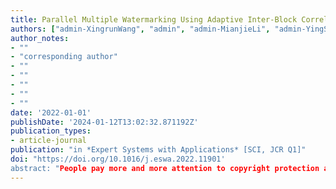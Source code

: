 ```yaml
---
title: Parallel Multiple Watermarking Using Adaptive Inter-Block Correlation
authors: ["admin-XingrunWang", "admin", "admin-MianjieLi", "admin-YingSun", "Jinyu Tian", "Hongfei Guo", "Jianqing Li"]
author_notes:
- ""
- "corresponding author"
- ""
- ""
- ""
- ""
- ""
date: '2022-01-01'
publishDate: '2024-01-12T13:02:32.871192Z'
publication_types:
- article-journal
publication: "in *Expert Systems with Applications* [SCI, JCR Q1]"
doi: "https://doi.org/10.1016/j.eswa.2022.11901'
abstract: "People pay more and more attention to copyright protection and digital watermarking technology is a reliable method for copyright identification. In this paper, we propose the parallel multiple watermarking method using adaptive inter-block correlation. Considering the image texture characteristics, the texture complexity method is designed, based on which, the Circular-shaped Adjacent Block Selection and the Arch-shaped Adjacent Block Selection will be adaptively selected for adjacent block selection. The multiple watermarks are alternately embedded into the low and middle frequency band in DCT domain of the image blocks to good imperceptibility and high robustness. By adjusting the difference of projection of embedding coefficients and reference coefficients on the spreading vector, the multiple watermarks can be embedded, so the embedding capacity increases. In addition, we improve the multiple watermarks embedding based on orthogonal spreading vectors so that it can be adapted to embedding multiple watermarks in parallel based on inter-block correlation, saving embedding and extraction time. We theoretically analyze the rationality of parallel orthogonal embedding of multiple watermarks and experimentally verify the high efficiency of parallelism. Cover images of different texture complexity are included in the test dataset, and various attacks have been simulated in the experiments. Experimental results on imperceptibility, robustness, time cost and watermark capacity show the satisfied performance of the proposed scheme."
---
```

